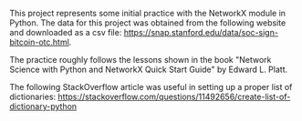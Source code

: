 This project represents some initial practice with the NetworkX module
in Python.  The data for this project was obtained from the following
website and downloaded as a csv file:
https://snap.stanford.edu/data/soc-sign-bitcoin-otc.html.

The practice roughly follows the lessons shown in the book
"Network Science with Python and NetworkX Quick Start Guide" by
Edward L. Platt.

The following StackOverflow article was useful in setting up a proper
list of dictionaries:
https://stackoverflow.com/questions/11492656/create-list-of-dictionary-python
